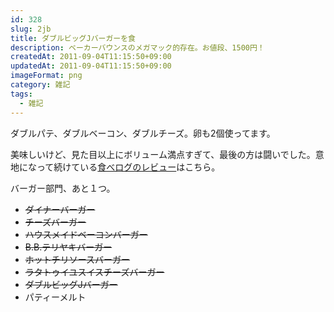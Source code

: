 ```yaml
---
id: 328
slug: 2jb
title: ダブルビッグJバーガーを食
description: ベーカーバウンスのメガマック的存在。お値段、1500円！
createdAt: 2011-09-04T11:15:50+09:00
updatedAt: 2011-09-04T11:15:50+09:00
imageFormat: png
category: 雑記
tags:
  - 雑記
---
```


ダブルパテ、ダブルベーコン、ダブルチーズ。卵も2個使ってます。

<photo-image article-id="328" img-file-name="22036c68a15486539e7acea2fc8d2c77.jpg" caption="ダブルビッグJバーガー"></photo-image>

<photo-image article-id="328" img-file-name="ea626169815d99dabff67e564599e4ac.jpg" caption="全てがダブル"></photo-image>

美味しいけど、見た目以上にボリューム満点すぎて、最後の方は闘いでした。意地になって続けている<a href="http://tabelog.com/rvwr/yutabe/rvwdtl/2722190/" target="_blank">食べログのレビュー</a>はこちら。

バーガー部門、あと１つ。

  * <del datetime="2011-06-07T15:26:29+00:00">ダイナーバーガー</del>
  * <del datetime="2011-05-21T12:27:56+00:00">チーズバーガー</del>
  * <del datetime="2011-05-21T12:27:56+00:00">ハウスメイドベーコンバーガー</del>
  * <del datetime="2011-05-21T12:27:56+00:00">B.B.テリヤキバーガー</del>
  * <del datetime="2011-05-21T12:27:56+00:00">ホットチリソースバーガー</del>
  * <del datetime="2011-05-21T12:27:56+00:00">ラタトゥイユスイスチーズバーガー</del>
  * <del datetime="2011-09-04T10:31:05+00:00">ダブルビッグJバーガー</del>
  * パティーメルト
